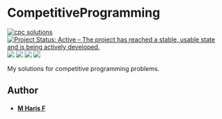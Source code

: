 # CompetitiveProgramming
[![cpc solutions](https://img.shields.io/badge/cpc-solutions-brightgreen.svg?style=flat)](https://github.com/harisfi/CompetitiveProgramming)
[![Project Status: Active – The project has reached a stable, usable state and is being actively developed.](https://www.repostatus.org/badges/latest/active.svg)](https://www.repostatus.org/#active)
![](https://img.shields.io/badge/Code-C++-informational?style=flat&logo=cplusplus&logoColor=white&color=00599c)
![](https://img.shields.io/badge/Code-Ruby-informational?style=flat&logo=ruby&logoColor=white&color=cc342d)
![](https://img.shields.io/badge/Platform-Hackerrank-informational?style=flat&logo=hackerrank&logoColor=white&color=2ec866)
![](https://tokei.rs/b1/github/harisfi/CompetitiveProgramming)


My solutions for competitive programming problems.

## Author
* #### [M Haris F](https://github.com/harisfi)
